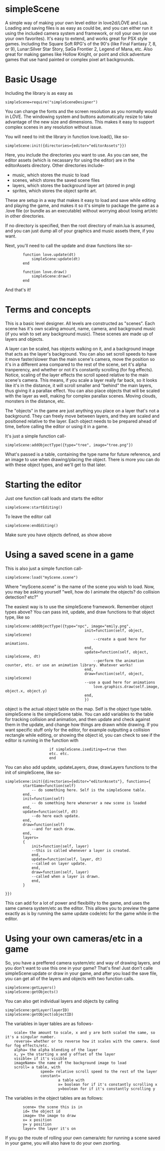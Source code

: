 # simpleScene
A simple way of making your own level editor in love2d/LÖVE and Lua. Loading and saving files is as easy as could be, and you can either 
run it using the included camera system and framework, or roll your own (or use your own favorites). It's easy to extend, and works great
for PSX style games. Including the Square Soft RPG's of the 90's (like Final Fantasy 7, 8, or 9), Lunar:Silver Star Story, SaGa Frontier 2, 
Legend of Mana, etc. Also great for making games like Hollow Knight, or point and click adventure games that use hand painted or complex
pixel art backgrounds.

# Basic Usage
Including the library is as easy as

    simpleScene=require("simpleSceneDesigner")

You can change the fonts and the screen resolution as you normally would in LÖVE. The windowing system and buttons automatically resize
to take advantage of the new size and dimensions. This makes it easy to support complex scenes in any resolution without issue.

You will need to init the library in function love.load(), like so-

    simpleScene:init({directories={editor="editorAssets"}})

Here, you include the directories you want to use. As you can see, the editor assets (which is necassary for using the editor) are
in the editorAssets directory. Other directories include-
- music, which stores the music to load
- scenes, which stores the saved scene files
- layers, which stores the background layer art (stored in png)
- sprites, which stores the object sprite art.

These are setup in a way that makes it easy to load and save while editing and playing the game, and makes it so it's simple to
package the game as a .love file (or bundle as an executable) without worrying about losing art/etc in other directories. 

If no directory is specified, then the root directory of main.lua is assumed, and you can just dump all of your graphics and
music assets there, if you want.

Next, you'll need to call the update and draw functions like so-

            function love.update(dt)
                simpleScene:update(dt)
            end

            function love.draw()
                simpleScene:draw()
            end

And that's it!

# Terms and concepts
This is a basic level designer. All levels are constructed as "scenes". Each scene has it's own scaling amount, name, camera, and background music
(if you wish to set any background music). These scenes are made up of layers and objects.

A layer can be scaled, has objects walking on it, and a background image that acts as the layer's background. You can also set scroll speeds to have it
move faster/slower than the main scene's camera, move the position so it's in a different area compared to the rest of the scene, set it's alpha tranperency,
and whether or not it's constantly scrolling (for fog effects). Notice, scaling of the layer effects the scroll speed relative to the main scene's camera.
This means, if you scale a layer really far back, so it looks like it's in the distance, it will scroll smaller and "behind" the main layers, thus giving it
a parallax effect. You can also place objects that will be scaled with the layer as well, making for complex parallax scenes. Moving clouds, monsters in the
distance, etc.

The "objects" in the game are just anything you place on a layer that's not a background. They can freely move between layers, and they are scaled
and positioned relative to the layer. Each object needs to be prepared ahead of time, before calling the editor or using it in a game.

It's just a simple function call-
    
    simpleScene:addObjectType({type="tree", image="tree.png"})

What's passed is a table, containing the type name for future reference, and an image to use when drawing/placing the object. There is more you can do with 
these object types, and we'll get to that later.



# Starting the editor
Just one function call loads and starts the editor

    simpleScene:startEditing()

To leave the editor call

    simpleScene:endEditing()

Make sure you have objects defined, as show above

# Using a saved scene in a game
This is also just a simple function call-

    simpleScene:load("myScene.scene")

Where "myScene.scene" is the name of the scene you wish to load. Now, you may be asking yourself "well, how do I animate the objects? do collision detection? etc?"

The easiest way is to use the simpleScene framework. Remember object types above? You can pass init, update, and draw functions to that object type, like so

    simpleScene:addObjectType({type="npc", image="emily.png",
                                        init=function(self, object, simpleScene)
                                            --create a quad here for animations.
                                        end,
                                        update=function(self, object, simpleScene, dt)
                                            --perform the animation counter, etc. or use an animation library. Whatever works!
                                        end,
                                        draw=function(self, object, simpleScene)
                                        --use a quad here for animations
                                            love.graphics.draw(self.image, object.x, object.y)
                                        end,
                                        })

object is the actual object table on the map. Self is the object type table. simpleScene is the simpleScene table.
You can add variables to the table for tracking collision and animation, and then update and check against them in the update,
and change how things are drawn while drawing. If you want specific stuff only for the editor, for example outputting
a collision rectangle while editing, or showing the object id, you can check to see if the editor is running in the function with

                        if simpleScene.isediting==true then
                        etc. etc.
                        end

You can also add update, updateLayers, draw, drawLayers functions to the init of simpleScene, like so-

    simpleScene:init({directories={editor="editorAssets"}, functions={
            startGame=function(self)
                -- do something here. Self is the simpleScene table.
            end,
            init=function(self)
                -- do something here whenerver a new scene is loaded
            end,
            update=function(self, dt)
                --do here each update.
            end,
            draw=function(self)
                --and for each draw.
            end,
            layers=
            {
                init=function(self, layer)
                --this is called whenever a layer is created.
                end,
                update=function(self, layer, dt)
                --called on layer update.
                end,
                draw=function(self, layer)
                --called when a layer is drawn.
                end,
            }

    }})

This can add for a lot of power and flexibility to the game, and uses the same camera system/etc as the editor. This allows you to preview the game
exactly as is by running the same update code/etc for the game while in the editor.

# Using your own cameras/etc in a game 
So, you have a preffered camera system/etc and way of drawing layers, and you don't want to use this one in your game? That's fine! Just don't calle
simpleScene:update or draw in your game, and after you load the save file, you can get all of the layers and objects with two function calls.

    simpleScene:getLayers()
    simpleScene:getObjects()

You can also get individual layers and objects by calling

    simpleScene:getLayer(layerID)
    simpleScene:getObject(objectID)

The variables in layer tables are as follows-

        scale= the amount to scale, x and y are both scaled the same, so it's a singular number.
        reverse= whether or to reverse how it scales with the camera. Good for fog effects/etc. 
        alpha= the alpha blending of the layer
        x, y= the starting x and y offset of the layer
        visible= if it's visible
        imageName= the name of the background image to load
        scroll= a table, with 
                    speed= relative scroll speed to the rest of the layer
                    constant=
                            a table with
                            x= boolean for if it's constantly scrolling x
                            y=boolean for if it's constantly scrolling y

The variables in the object tables are as follows:

            scene= the scene this is in
            id= the object id
            image= the image to draw
            x= x position
            y= y position
            layer= the layer it's on

If you go the route of rolling your own camera/etc for running a scene saved in your game, you will also have to do your own zsorting.
